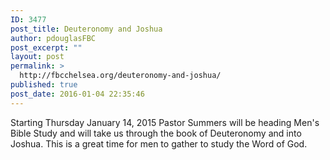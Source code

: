 ```yaml
---
ID: 3477
post_title: Deuteronomy and Joshua
author: pdouglasFBC
post_excerpt: ""
layout: post
permalink: >
  http://fbcchelsea.org/deuteronomy-and-joshua/
published: true
post_date: 2016-01-04 22:35:46
---
```

Starting Thursday January 14, 2015 Pastor Summers will be heading Men's Bible Study and will take us through the book of Deuteronomy and into Joshua. This is a great time for men to gather to study the Word of God.